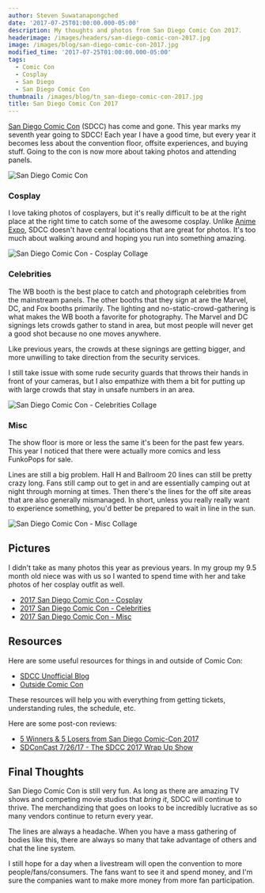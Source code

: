 ```yaml
---
author: Steven Suwatanapongched
date: '2017-07-25T01:00:00.000-05:00'
description: My thoughts and photos from San Diego Comic Con 2017.
headerimage: /images/headers/san-diego-comic-con-2017.jpg
image: /images/blog/san-diego-comic-con-2017.jpg
modified_time: '2017-07-25T01:00:00.000-05:00'
tags:
  - Comic Con
  - Cosplay
  - San Diego
  - San Diego Comic Con
thumbnail: /images/blog/tn_san-diego-comic-con-2017.jpg
title: San Diego Comic Con 2017
---
```



[San Diego Comic Con](https://secure.comic-con.org/cci) (SDCC) has come and gone. This year marks my seventh year going to SDCC! Each year I have a good time, but every year it becomes less about the convention floor, offsite experiences, and buying stuff. Going to the con is now more about taking photos and attending panels.

![San Diego Comic Con](/images/blog/san-diego-comic-con-2017.jpg)

### Cosplay

I love taking photos of cosplayers, but it's really difficult to be at the right place at the right time to catch some of the awesome cosplay. Unlike [Anime Expo](http://www.anime-expo.org/), SDCC doesn't have central locations that are great for photos. It's too much about walking around and hoping you run into something amazing.

![San Diego Comic Con - Cosplay Collage](/images/blog/2017-san-diego-comic-con-collage-cosplay.jpg)

### Celebrities

The WB booth is the best place to catch and photograph celebrities from the mainstream panels. The other booths that they sign at are the Marvel, DC, and Fox booths primarily. The lighting and no-static-crowd-gathering is what makes the WB booth a favorite for photography. The Marvel and DC signings lets crowds gather to stand in area, but most people will never get a good shot because no one moves anywhere.

Like previous years, the crowds at these signings are getting bigger, and more unwilling to take direction from the security services.

I still take issue with some rude security guards that throws their hands in front of your cameras, but I also empathize with them a bit for putting up with large crowds that stay in unsafe numbers in an area.

![San Diego Comic Con - Celebrities Collage](/images/blog/2017-san-diego-comic-con-collage-celebrities.jpg)

### Misc

The show floor is more or less the same it's been for the past few years. This year I noticed that there were actually more comics and less FunkoPops for sale.

Lines are still a big problem. Hall H and Ballroom 20 lines can still be pretty crazy long. Fans still camp out to get in and are essentially camping out at night through morning at times. Then there's the lines for the off site areas that are also generally mismanaged. In short, unless you really really want to experience something, you'd better be prepared to wait in line in the sun.

![San Diego Comic Con - Misc Collage](/images/blog/2017-san-diego-comic-con-collage-misc.jpg)

## Pictures

I didn't take as many photos this year as previous years. In my group my 9.5 month old niece was with us so I wanted to spend time with her and take photos of her cosplay outfit as well.

* [2017 San Diego Comic Con - Cosplay](https://www.facebook.com/media/set/?set=a.1487438941321125.1073741930.408588035872893&type=3)
* [2017 San Diego Comic Con - Celebrities](https://www.facebook.com/media/set/?set=a.1487440754654277.1073741931.408588035872893&type=3)
* [2017 San Diego Comic Con - Misc](https://www.facebook.com/media/set/?set=a.1487438041321215.1073741929.408588035872893&type=3)

## Resources

Here are some useful resources for things in and outside of Comic Con:

* [SDCC Unofficial Blog](http://sdccblog.com/)
* [Outside Comic Con](https://twitter.com/OutsideComicCon)

These resources will help you with everything from getting tickets, understanding rules, the schedule, etc.

Here are some post-con reviews:

* [5 Winners & 5 Losers from San Diego Comic-Con 2017](http://sdccblog.com/2017/07/5-winners-5-losers-from-san-diego-comic-con-2017/)
* [SDConCast 7/26/17 - The SDCC 2017 Wrap Up Show](https://www.youtube.com/watch?v=Rqipk6oMIUk)

## Final Thoughts

San Diego Comic Con is still very fun. As long as there are amazing TV shows and competing movie studios that *bring it*, SDCC will continue to thrive. The merchandizing that goes on looks to be incredibly lucrative as so many vendors continue to return every year.

The lines are always a headache. When you have a mass gathering of bodies like this, there are always so many that take advantage of others and chat the line system.

I still hope for a day when a livestream will open the convention to more people/fans/consumers. The fans want to see it and spend money, and I'm sure the companies want to make more money from more fan participation.